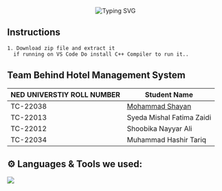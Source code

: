 <div align="center">
  <img src="https://readme-typing-svg.herokuapp.com?font=Poppins&weight=600&size=28&duration=4000&pause=500&color=01a64e&center=true&vCenter=true&width=435&lines=Hotel+Management+System;Data+Structures+And+Algoritms;Spring+2024;CS-216;" alt="Typing SVG" />
</div>

## Instructions
```
1. Download zip file and extract it
  if running on VS Code Do install C++ Compiler to run it..
   ```
## Team Behind Hotel Management System

| NED UNIVERSTIY ROLL NUMBER | Student Name |
| ------------- | ------------- |
| TC-22038 | <a href="https://mohammadshayan.com"  target="_blank" >Mohammad Shayan</a>  |
| TC-22013 | Syeda Mishal Fatima Zaidi |
| TC-22012 | Shoobika Nayyar Ali |
| TC-22034 | Muhammad Hashir Tariq |

## ⚙️ Languages & Tools we used:
<p align="left">
  <img src="https://img.shields.io/badge/-C++-blue?logo=cplusplus">
</p>
